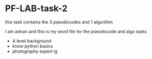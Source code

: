 # PF-LAB-task-2
this task contains the 3 pseudocodes and 1 algorithm

I am adnan and this is my word file for the pseodocode and algo tasks
- A level background
- know python basics
- photography expert ig
